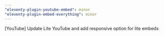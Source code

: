 ```yaml
---
"eleventy-plugin-youtube-embed": minor
"eleventy-plugin-embed-everything": minor
---
```


[YouTube] Update Lite YouTube and add responsive option for lite embeds
